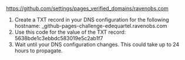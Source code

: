 https://github.com/settings/pages_verified_domains/ravenobs.com

1. Create a TXT record in your DNS configuration for the following hostname: _github-pages-challenge-edequartel.ravenobs.com
2. Use this code for the value of the TXT record: 5638bde1c3ebbdc583019e5c2ab1f7
3. Wait until your DNS configuration changes. This could take up to 24 hours to propagate.

